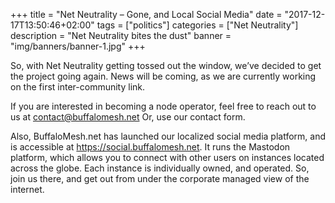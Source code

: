 +++
title = "Net Neutrality – Gone, and Local Social Media"
date = "2017-12-17T13:50:46+02:00"
tags = ["politics"]
categories = ["Net Neutrality"]
description = "Net Neutrality bites the dust"
banner = "img/banners/banner-1.jpg"
+++

So, with Net Neutrality getting tossed out the window, we’ve decided to get the project going again.  News will be coming, as we are currently working on the first inter-community link.

If you are interested in becoming a node operator, feel free to reach out to us at contact@buffalomesh.net Or, use our contact form.

Also, BuffaloMesh.net has launched our localized social media platform, and is accessible at https://social.buffalomesh.net.  It runs the Mastodon platform, which allows you to connect with other users on instances located across the globe.  Each instance is individually owned, and operated.  So, join us there, and get out from under the corporate managed view of the internet.
